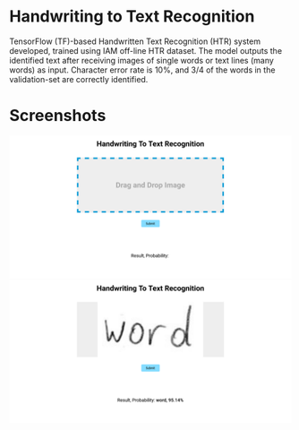 # Handwriting to Text Recognition

TensorFlow (TF)-based Handwritten Text Recognition (HTR) system developed, trained using IAM off-line HTR dataset. The model outputs the identified text after receiving images of single words or text lines (many words) as input. Character error rate is 10%, and 3/4 of the words in the validation-set are correctly identified.

# Screenshots

![](Docs\readme_media\Initial.png)
![](Docs\readme_media\Final.png)
